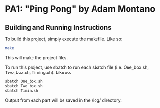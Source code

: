# PA1: "Ping Pong" by Adam Montano

## Building and Running Instructions
To build this project, simply execute the makefile. Like so:
```bash
make
```
This will make the project files. 


To run this project, use sbatch to run each sbatch file (i.e. One_box.sh, Two_box.sh, Timing.sh). Like so:
```bash
sbatch One_box.sh
sbatch Two_box.sh
sbatch Timin.sh
```
Output from each part will be saved in the /log/ directory.
